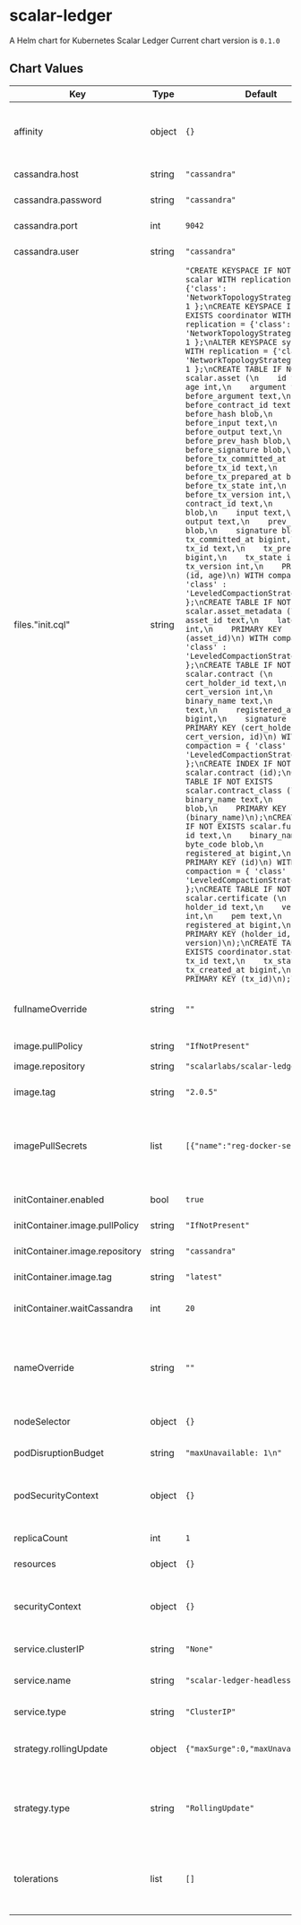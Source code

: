 scalar-ledger
=============
A Helm chart for Kubernetes Scalar Ledger
Current chart version is `0.1.0`

## Chart Values

| Key | Type | Default | Description |
|-----|------|---------|-------------|
| affinity | object | `{}` | the affinity/anti-affinity feature, greatly expands the types of constraints you can express |
| cassandra.host | string | `"cassandra"` | host to use for connection |
| cassandra.password | string | `"cassandra"` | password to use for connection |
| cassandra.port | int | `9042` | port to use for connection |
| cassandra.user | string | `"cassandra"` | user to use for connection |
| files."init.cql" | string | `"CREATE KEYSPACE IF NOT EXISTS scalar WITH replication = {'class': 'NetworkTopologyStrategy', 'dc1': 1 };\nCREATE KEYSPACE IF NOT EXISTS coordinator WITH replication = {'class': 'NetworkTopologyStrategy', 'dc1': 1 };\nALTER KEYSPACE system_auth WITH replication = {'class': 'NetworkTopologyStrategy', 'dc1': 1 };\nCREATE TABLE IF NOT EXISTS scalar.asset (\n    id text,\n    age int,\n    argument text,\n    before_argument text,\n    before_contract_id text,\n    before_hash blob,\n    before_input text,\n    before_output text,\n    before_prev_hash blob,\n    before_signature blob,\n    before_tx_committed_at bigint,\n    before_tx_id text,\n    before_tx_prepared_at bigint,\n    before_tx_state int,\n    before_tx_version int,\n    contract_id text,\n    hash blob,\n    input text,\n    output text,\n    prev_hash blob,\n    signature blob,\n    tx_committed_at bigint,\n    tx_id text,\n    tx_prepared_at bigint,\n    tx_state int,\n    tx_version int,\n    PRIMARY KEY (id, age)\n) WITH compaction = { 'class' : 'LeveledCompactionStrategy' };\nCREATE TABLE IF NOT EXISTS scalar.asset_metadata (\n    asset_id text,\n    latest_age int,\n    PRIMARY KEY (asset_id)\n) WITH compaction = { 'class' : 'LeveledCompactionStrategy' };\nCREATE TABLE IF NOT EXISTS scalar.contract (\n    id text,\n    cert_holder_id text,\n    cert_version int,\n    binary_name text,\n    properties text,\n    registered_at bigint,\n    signature blob,\n    PRIMARY KEY (cert_holder_id, cert_version, id)\n) WITH compaction = { 'class' : 'LeveledCompactionStrategy' };\nCREATE INDEX IF NOT EXISTS ON scalar.contract (id);\nCREATE TABLE IF NOT EXISTS scalar.contract_class (\n    binary_name text,\n    byte_code blob,\n    PRIMARY KEY (binary_name)\n);\nCREATE TABLE IF NOT EXISTS scalar.function (\n    id text,\n    binary_name text,\n    byte_code blob,\n    registered_at bigint,\n    PRIMARY KEY (id)\n) WITH compaction = { 'class' : 'LeveledCompactionStrategy' };\nCREATE TABLE IF NOT EXISTS scalar.certificate (\n    holder_id text,\n    version int,\n    pem text,\n    registered_at bigint,\n    PRIMARY KEY (holder_id, version)\n);\nCREATE TABLE IF NOT EXISTS coordinator.state (\n    tx_id text,\n    tx_state int,\n    tx_created_at bigint,\n    PRIMARY KEY (tx_id)\n);\n"` | scalar-ledger configuration for cassandra |
| fullnameOverride | string | `""` | String to fully override scalar-envoy.fullname template |
| image.pullPolicy | string | `"IfNotPresent"` | Specify a imagePullPolicy |
| image.repository | string | `"scalarlabs/scalar-ledger"` | Docker image |
| image.tag | string | `"2.0.5"` | Docker image tag, e.g: latest or specific version |
| imagePullSecrets | list | `[{"name":"reg-docker-secrets"}]` | Optionally specify an array of imagePullSecrets. Secrets must be manually created in the namespace. |
| initContainer.enabled | bool | `true` | to enabled cassandra keyspace creation |
| initContainer.image.pullPolicy | string | `"IfNotPresent"` |  |
| initContainer.image.repository | string | `"cassandra"` | Docker image tag, e.g: latest or specific version |
| initContainer.image.tag | string | `"latest"` |  |
| initContainer.waitCassandra | int | `20` | number of second before talk to cassandra for keyspace creation |
| nameOverride | string | `""` | String to partially override scalar-envoy.fullname template (will maintain the release name) |
| nodeSelector | object | `{}` | nodeSelector is form of node selection constraint |
| podDisruptionBudget | string | `"maxUnavailable: 1\n"` | podDisruptionBudget Settings |
| podSecurityContext | object | `{}` | PodSecurityContext holds pod-level security attributes and common container settings |
| replicaCount | int | `1` | number of replicas to deploy |
| resources | object | `{}` | resources allowed to the pod |
| securityContext | object | `{}` | Setting security context at the pod applies those settings to all containers in the pod |
| service.clusterIP | string | `"None"` | to make sure it is a headless service |
| service.name | string | `"scalar-ledger-headless"` | svc name need to be know for share with envoy |
| service.type | string | `"ClusterIP"` | service types in kubernetes |
| strategy.rollingUpdate | object | `{"maxSurge":0,"maxUnavailable":1}` | The number of pods that can be unavailable during the update process |
| strategy.type | string | `"RollingUpdate"` | New pods are added gradually, and old pods are terminated gradually, e.g: Recreate or RollingUpdate |
| tolerations | list | `[]` | Tolerations are applied to pods, and allow (but do not require) the pods to schedule onto nodes with matching taints. |